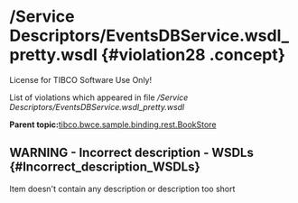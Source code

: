 # /Service Descriptors/EventsDBService.wsdl\_pretty.wsdl {#violation28 .concept}

License for TIBCO Software Use Only!

List of violations which appeared in file */Service Descriptors/EventsDBService.wsdl\_pretty.wsdl*

**Parent topic:**[tibco.bwce.sample.binding.rest.BookStore](../../../qa/projects/tibco.bwce.sample.binding.rest.BookStore.md)

## WARNING - Incorrect description - WSDLs {#Incorrect_description_WSDLs}

Item doesn't contain any description or description too short

